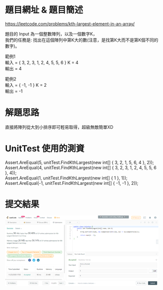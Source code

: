 # 題目網址 & 題目簡述  
https://leetcode.com/problems/kth-largest-element-in-an-array/  
  
題目的 Input 為一個整數陣列，以及一個數字K，  
我們的任務是: 找出在這個陣列中第K大的數(注意，是找第K大而不是第K個不同的數字)。  
  
範例1  
輸入 = { 3, 2, 3, 1, 2, 4, 5, 5, 6 } K = 4  
輸出 = 4  
  
範例2  
輸入 = { -1, -1 } K = 2  
輸出 = -1  
  
# 解題思路  
直接將陣列從大到小排序即可輕易取得，超級無敵簡單XD  
  
# UnitTest 使用的測資  
Assert.AreEqual(5, unitTest.FindKthLargest(new int[] { 3, 2, 1, 5, 6, 4 }, 2));  
Assert.AreEqual(4, unitTest.FindKthLargest(new int[] { 3, 2, 3, 1, 2, 4, 5, 5, 6 }, 4));  
Assert.AreEqual(1, unitTest.FindKthLargest(new int[] { 1 }, 1));  
Assert.AreEqual(-1, unitTest.FindKthLargest(new int[] { -1, -1 }, 2));  
  
# 提交結果  
![image](https://raw.githubusercontent.com/Jacky20200711/LeetCode/master/Q215(Kth%20Largest%20Element%20in%20an%20Array)/SuccessShot.PNG)  
&emsp;  
&emsp;  
